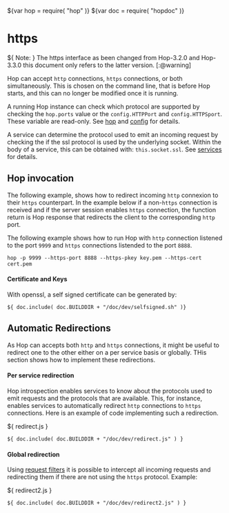 ${var hop = require( "hop" )}
${var doc = require( "hopdoc" )}


https
=====

${ <span class="label label-warning">Note:</span> } 
The https interface as been changed from Hop-3.2.0 and Hop-3.3.0 this document
only refers to the latter version.
[:@warning]

Hop can accept `http` connections, `https` connections, or both
simultaneously. This is chosen on the command line, that is before
Hop starts, and this can no longer be modified once it is running.

A running Hop instance can check which protocol are supported by checking
the `hop.ports` value or the `config.HTTPPort` and `config.HTTPSport`.
These variable are read-only. See [hop](./00-hop.html) and
[config](./config.html) for details.

A service can determine the protocol used to emit an incoming request
by checking the if the ssl protocol is used by the underlying socket.
Within the body of a service, this can be obtained with: `this.socket.ssl`.
See [services](./01-service.html) for details.


Hop invocation
--------------

The following example, shows how to redirect incoming `http` connexion to
their `https` counterpart. In the example below if a non-`https` connection
is received and if the server session enables `https` connection, the function
return is Hop response that redirects the client to the corresponding
`http` port.

The following example shows how to run Hop with `http` connection listened
to the port `9999` and `https` connections listended to the port `8888`.

```shell
hop -p 9999 --https-port 8888 --https-pkey key.pem --https-cert cert.pem
```

#### Certificate and Keys ####

With openssl, a self signed certificate can be generated by:

```shell
${ doc.include( doc.BUILDDIR + "/doc/dev/selfsigned.sh" )}
```


Automatic Redirections
----------------------

As Hop can accepts both `http` and `https` connections, it might be
useful to redirect one to the other either on a per service basis or
globally. THis section shows how to implement these redirections.


#### Per service redirection ####

Hop introspection enables services to know about the protocols used to
emit requests and the protocols that are available. This, for
instance, enables services to automatically redirect `http` connections
to `https` connections. Here is an example of code implementing such a
redirection.

${ <span class="label label-info">redirect.js</span> }

```hopscript
${ doc.include( doc.BUILDDIR + "/doc/dev/redirect.js" ) }
```


#### Global redirection ####

Using [request filters](./00-hop.html#request-filters) it is possible to
intercept all incoming requests and redirecting them if there are not
using the `https` protocol. Example:

${ <span class="label label-info">redirect2.js</span> }

```hopscript
${ doc.include( doc.BUILDDIR + "/doc/dev/redirect2.js" ) }
```


